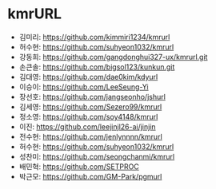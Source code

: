 # kmrURL
- 김미리: https://github.com/kimmiri1234/kmrurl
- 허수현: https://github.com/suhyeon1032/kmrurl
- 강동희: https://github.com/gangdonghui327-ux/kmrurl.git
- 손큰솔:  https://github.com/bigsol123/kunkun.git
- 김대영: https://github.com/dae0kim/kdyurl
- 이승이: https://github.com/LeeSeung-Yi
- 장선호: https://github.com/jangseonho/jshurl
- 김세영: https://github.com/Sezero99/kmrurl
- 정소영: https://github.com/soy4148/kmrurl
- 이진: https://github.com/leejinjl26-ai/jinjin
- 전수현: https://github.com/jenlynnnn/kmrurl
- 허수현: https://github.com/suhyeon1032/kmrurl
- 성찬미: https://github.com/seongchanmi/kmrurl
- 배민혁: https://github.com/SETPROC
- 박근모: https://github.com/GM-Park/pgmurl